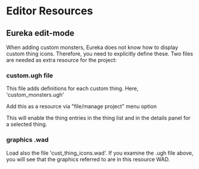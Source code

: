 # Editor Resources

## Eureka edit-mode
When adding custom monsters, Eureka does not know how to display custom thing icons. Therefore, you need to explicitly define these. Two files are needed as extra resource for the project:

### custom.ugh file
This file adds definitions for each custom thing. Here, 'custom_monsters.ugh'

Add this as a resource via "file/manage project" menu option

This will enable the thing entries in the thing list and in the details panel for a selected thing. 

### graphics .wad
Load also the file 'cust_thing_icons.wad'. If you examine the .ugh file above, you will see that the graphics referred to are in this resource WAD.

